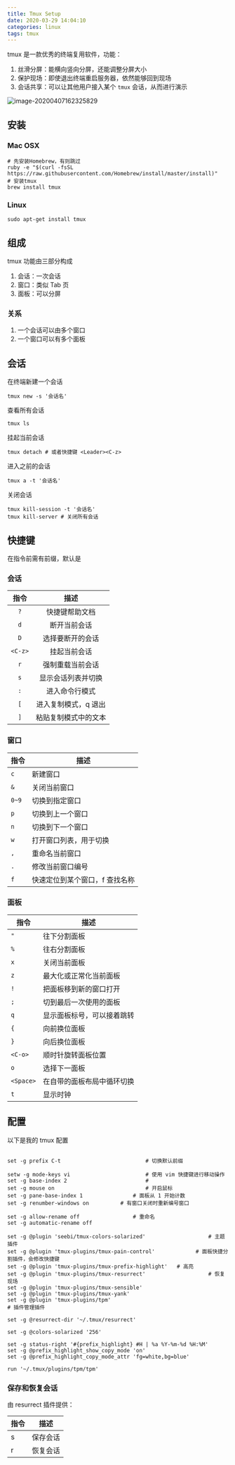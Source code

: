 ```yaml
---
title: Tmux Setup
date: 2020-03-29 14:04:10
categories: linux
tags: tmux
---
```


tmux 是一款优秀的终端复用软件，功能：

1. 丝滑分屏：能横向竖向分屏，还能调整分屏大小
2. 保护现场：即使退出终端重启服务器，依然能够回到现场
3. 会话共享：可以让其他用户接入某个 `tmux` 会话，从而进行演示

![image-20200407162325829](/image/tmux-setup/image-20200407162325829.png)

## 安装

### Mac OSX

```shell
# 先安装Homebrew，有则跳过
ruby -e "$(curl -fsSL https://raw.githubusercontent.com/Homebrew/install/master/install)"
# 安装tmux
brew install tmux
```

### Linux

```shell
sudo apt-get install tmux
```

## 组成

tmux 功能由三部分构成

1. 会话：一次会话
2. 窗口：类似 Tab 页
3. 面板：可以分屏

### 关系

1. 一个会话可以由多个窗口
2. 一个窗口可以有多个面板

## 会话

在终端新建一个会话

```shell
tmux new -s '会话名'
```

查看所有会话

```shell
tmux ls
```

挂起当前会话

```shell
tmux detach # 或者快捷键 <Leader><C-z>
```

进入之前的会话

```shell
tmux a -t '会话名'
```

关闭会话

```shell
tmux kill-session -t '会话名'
tmux kill-server # 关闭所有会话
```



## 快捷键

在指令前需有前缀，默认是 <C-b>

### 会话

| 指令  |         描述         |
| :---: | :------------------: |
|   `?`   |    快捷键帮助文档    |
|   `d`   |     断开当前会话     |
|   `D`   |   选择要断开的会话   |
| `<C-z>` |     挂起当前会话     |
|   `r`   |   强制重载当前会话   |
|   `s`   |  显示会话列表并切换  |
|   `:`   |    进入命令行模式    |
|   `[`   | 进入复制模式，q 退出 |
|   `]`   | 粘贴复制模式中的文本 |

### 窗口

| 指令 | 描述                           |
| ---- | ------------------------------ |
| `c`    | 新建窗口                       |
| `&`    | 关闭当前窗口                   |
| `0~9`  | 切换到指定窗口                 |
| `p`    | 切换到上一个窗口               |
| `n`    | 切换到下一个窗口               |
| `w`    | 打开窗口列表，用于切换         |
| `,`    | 重命名当前窗口                 |
| `.`    | 修改当前窗口编号               |
| `f`    | 快速定位到某个窗口，f 查找名称 |

### 面板

| 指令    | 描述                       |
| ------- | -------------------------- |
| `"`       | 往下分割面板               |
| `%`       | 往右分割面板               |
| `x`       | 关闭当前面板               |
| `z`       | 最大化或正常化当前面板     |
| `!`       | 把面板移到新的窗口打开     |
| `;`       | 切到最后一次使用的面板     |
| `q`       | 显示面板标号，可以接着跳转 |
| `{`       | 向前换位面板               |
| `}`       | 向后换位面板               |
| `<C-o>`   | 顺时针旋转面板位置         |
| `o`       | 选择下一面板               |
| `<Space>` | 在自带的面板布局中循环切换 |
| `t`       | 显示时钟                   |

## 配置

以下是我的 tmux 配置

```shell

set -g prefix C-t   						# 切换默认前缀

setw -g mode-keys vi 						# 使用 vim 快捷键进行移动操作
set -g base-index 2  						# 
set -g mouse on      						# 开启鼠标
set -g pane-base-index 1				# 面板从 1 开始计数
set -g renumber-windows on			# 有窗口关闭时重新编号窗口

set -g allow-rename off					# 重命名
set -g automatic-rename off			

set -g @plugin 'seebi/tmux-colors-solarized'					# 主题插件
set -g @plugin 'tmux-plugins/tmux-pain-control'				# 面板快捷分割插件，会修改快捷键
set -g @plugin 'tmux-plugins/tmux-prefix-highlight'   # 高亮
set -g @plugin 'tmux-plugins/tmux-resurrect'					# 恢复现场
set -g @plugin 'tmux-plugins/tmux-sensible'
set -g @plugin 'tmux-plugins/tmux-yank'
set -g @plugin 'tmux-plugins/tpm'											# 插件管理插件

set -g @resurrect-dir '~/.tmux/resurrect'

set -g @colors-solarized '256'

set -g status-right '#{prefix_highlight} #H | %a %Y-%m-%d %H:%M'
set -g @prefix_highlight_show_copy_mode 'on'
set -g @prefix_highlight_copy_mode_attr 'fg=white,bg=blue'

run '~/.tmux/plugins/tpm/tpm'

```

### 保存和恢复会话

由 resurrect 插件提供：

| 指令 | 描述     |
| ---- | -------- |
| s    | 保存会话 |
| r    | 恢复会话 |

